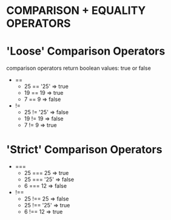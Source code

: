 # COMPARISON + EQUALITY OPERATORS

# 'Loose' Comparison Operators

comparison operators return boolean values: true or false

* == 
    * 25 == '25' => true
    * 19 == 19 => true
    * 7 == 9 => false
* !=
    * 25 != '25' => false
    * 19 != 19 => false
    * 7 != 9 => true
    


# 'Strict' Comparison Operators

* ===
    * 25 === 25 => true
    * 25 === '25' => false
    * 6 === 12 => false
* !==
    * 25 !== 25 => false
    * 25 !== '25' => true
    * 6 !== 12 => true